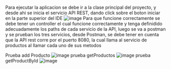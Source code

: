 Para ejecutar la aplicacion se debe ir a la clase principal del proyecto, y desde ahi se inicia el servicio API REST, dando click sobre el boton iniciar en la parte superior del IDE
![image](https://github.com/user-attachments/assets/00f9f84c-8896-44c4-86e2-93fa85495089)
Para que funcione correctamente se debe tener un controller el cual funcione correctamente y tenga definidido adecuadamente los paths de cada servicio de la API, luego se va a postman y se prueban los tres servicios, desde Postman, se debe tener en cuenta que la API rest corre por el puerto 8080, la cual llama al servicio de productos al llamar cada uno de sus metodos

Prueba add Producto
![image](https://github.com/user-attachments/assets/c1228f83-9f4d-4b58-b9ea-731122954126)
prueba getProductos
![image](https://github.com/user-attachments/assets/4f5d6fa2-cf0b-4272-bddc-1881e6d37a7c)
prueba getProductById
![image](https://github.com/user-attachments/assets/a0634cd9-37f6-4763-b7fb-97e949fda8b9)

